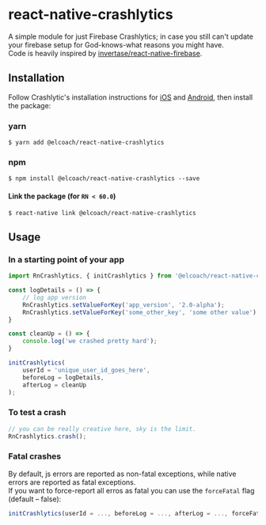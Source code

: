 # react-native-crashlytics
A simple module for just Firebase Crashlytics; in case you still can't update your firebase setup for God-knows-what reasons you might have.    
Code is heavily inspired by [invertase/react-native-firebase](https://github.com/invertase/react-native-firebase).
## Installation
Follow Crashlytic's installation instructions for [iOS](https://firebase.google.com/docs/crashlytics/get-started?platform=ios) and [Android](https://firebase.google.com/docs/crashlytics/get-started?platform=android), then install the package:

### yarn
`$ yarn add @elcoach/react-native-crashlytics`

### npm
`$ npm install @elcoach/react-native-crashlytics --save`

#### Link the package (for `RN < 60.0`)
`$ react-native link @elcoach/react-native-crashlytics`

## Usage
### In a starting point of your app
```javascript
import RnCrashlytics, { initCrashlytics } from '@elcoach/react-native-crashlytics';

const logDetails = () => {
    // log app version
    RnCrashlytics.setValueForKey('app_version', '2.0-alpha');
    RnCrashlytics.setValueForKey('some_other_key', 'some other value');
}

const cleanUp = () => {
    console.log('we crashed pretty hard');
}

initCrashlytics(
    userId = 'unique_user_id_goes_here',
    beforeLog = logDetails,
    afterLog = cleanUp
);
```

### To test a crash

```javascript
// you can be really creative here, sky is the limit.
RnCrashlytics.crash();
```

### Fatal crashes
By default, js errors are reported as non-fatal exceptions, while native errors are reported as fatal exceptions.  
If you want to force-report all erros as fatal you can use the `forceFatal` flag (default – false):
```js
initCrashlytics(userId = ..., beforeLog = ..., afterLog = ..., forceFatal = true);
```
